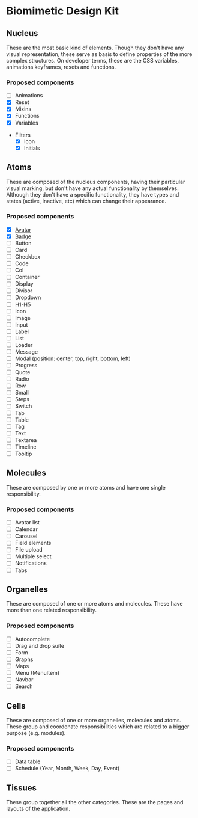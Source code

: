 # Biomimetic Design Kit

## Nucleus

These are the most basic kind of elements. Though they don't have any visual representation, these serve as basis to define properties of the more complex structures. On developer terms, these are the CSS variables, animations keyframes, resets and functions.

### Proposed components

- [ ] Animations
- [x] Reset
- [x] Mixins
- [x] Functions
- [x] Variables
- Filters
  - [x] Icon
  - [x] Initials

## Atoms

These are composed of the nucleus components, having their particular visual marking, but don't have any actual functionality by themselves. Although they don't have a specific functionality, they have types and states (active, inactive, etc) which can change their appearance.

### Proposed components

- [x] [Avatar](https://github.com/olavoasantos/bmd-vue/tree/master/src/components/atoms/Avatar)
- [x] [Badge](https://github.com/olavoasantos/bmd-vue/tree/master/src/components/atoms/Badge)
- [ ] Button
- [ ] Card
- [ ] Checkbox
- [ ] Code
- [ ] Col
- [ ] Container
- [ ] Display
- [ ] Divisor
- [ ] Dropdown
- [ ] H1-H5
- [ ] Icon
- [ ] Image
- [ ] Input
- [ ] Label
- [ ] List
- [ ] Loader
- [ ] Message
- [ ] Modal (position: center, top, right, bottom, left)
- [ ] Progress
- [ ] Quote
- [ ] Radio
- [ ] Row
- [ ] Small
- [ ] Steps
- [ ] Switch
- [ ] Tab
- [ ] Table
- [ ] Tag
- [ ] Text
- [ ] Textarea
- [ ] Timeline
- [ ] Tooltip

## Molecules

These are composed by one or more atoms and have one single responsibility.

### Proposed components

- [ ] Avatar list
- [ ] Calendar
- [ ] Carousel
- [ ] Field elements
- [ ] File upload
- [ ] Multiple select
- [ ] Notifications
- [ ] Tabs

## Organelles

These are composed of one or more atoms and molecules. These have more than one related responsibility.

### Proposed components

- [ ] Autocomplete
- [ ] Drag and drop suite
- [ ] Form
- [ ] Graphs
- [ ] Maps
- [ ] Menu (MenuItem)
- [ ] Navbar
- [ ] Search

## Cells

These are composed of one or more organelles, molecules and atoms. These group and coordenate responsibilities which are related to a bigger purpose (e.g. modules).

### Proposed components

- [ ] Data table
- [ ] Schedule (Year, Month, Week, Day, Event)

## Tissues

These group together all the other categories. These are the pages and layouts of the application.
